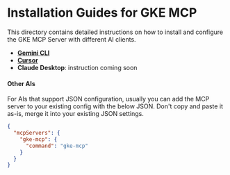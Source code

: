 # Installation Guides for GKE MCP

This directory contains detailed instructions on how to install and configure the GKE MCP Server with different AI clients.

  * **[Gemini CLI](../../README.md#installation)**
  * **[Cursor](install_cursor.md)**
  * **Claude Desktop**: instruction coming soon

#### Other AIs

For AIs that support JSON configuration, usually you can add the MCP server to your existing config with the below JSON. Don't copy and paste it as-is, merge it into your existing JSON settings.

```json
{
  "mcpServers": {
    "gke-mcp": {
      "command": "gke-mcp"
    }
  }
}
```